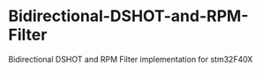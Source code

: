 # Bidirectional-DSHOT-and-RPM-Filter
Bidirectional DSHOT and RPM Filter implementation for stm32F40X
